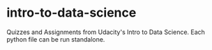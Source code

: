intro-to-data-science
=====================
Quizzes and Assignments from Udacity's Intro to Data Science.
Each python file can be run standalone.